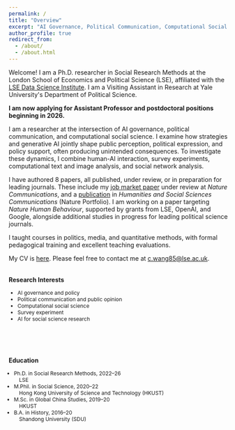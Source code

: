 ```yaml
---
permalink: /
title: "Overview"
excerpt: "AI Governance, Political Communication, Computational Social Science"
author_profile: true
redirect_from: 
  - /about/
  - /about.html
---
```


Welcome! I am a Ph.D. researcher in Social Research Methods at the London School of Economics and Political Science (LSE), affiliated with the [LSE Data Science Institute](https://www.lse.ac.uk/DSI). I am a Visiting Assistant in Research at Yale University's Department of Political Science. 

**I am now applying for Assistant Professor and postdoctoral positions beginning in 2026.**

I am a researcher at the intersection of AI governance, political communication, and computational social science. I examine how strategies and generative AI jointly shape public perception, political expression, and policy support, often producing unintended consequences. To investigate these dynamics, I combine human-AI interaction, survey experiments, computational text and image analysis, and social network analysis.

I have authored 8 papers, all published, under review, or in preparation for leading journals. These include my [job market paper](https://arxiv.org/abs/2506.16202) under review at *Nature Communications*, and a [publication](https://www.nature.com/articles/s41599-024-04350-1) in *Humanities and Social Sciences Communications* (Nature Portfolio). I am working on a paper targeting *Nature Human Behaviour*, supported by grants from LSE, OpenAI, and Google, alongside additional studies in progress for leading political science journals.

I taught courses in politics, media, and quantitative methods, with formal pedagogical training and excellent teaching evaluations.

My CV is [here](/files/ChuyaoWANG_LSE_CV.pdf). Please feel free to contact me at [c.wang85@lse.ac.uk](c.wang85@lse.ac.uk).

<div style="display: flex; flex-wrap: wrap; justify-content: space-between; gap: 3rem;">

<div style="display: flex; flex-wrap: wrap; justify-content: space-between; gap: 3rem;">

  <!-- Left Column: Research Interests -->
  <div style="flex: 1; min-width: 280px; font-size: 0.85em;">
    <h3>Research Interests</h3>
    <ul>
      <li>AI governance and policy</li>
      <li>Political communication and public opinion</li>
      <li>Computational social science</li>
      <li>Survey experiment</li>
      <li>AI for social science research</li>
    </ul>
  </div>

  <!-- Right Column: Education -->
<div style="flex: 1; min-width: 280px; font-size: 0.85em;">
  <h3>Education</h3>
  <ul style="list-style-type: disc; padding-left: 1em;">
    <li>
      Ph.D. in Social Research Methods, 2022–26<br>
      <span style="display:inline-block; padding-left: 1em;">
        LSE
      </span>
    </li>
    <li>
      M.Phil. in Social Science, 2020–22<br>
      <span style="display:inline-block; padding-left: 1em;">
        Hong Kong University of Science and Technology (HKUST)
      </span>
    </li>
    <li>
      M.Sc. in Global China Studies, 2019–20<br>
      <span style="display:inline-block; padding-left: 1em;">
        HKUST
      </span>
    </li>
    <li>
      B.A. in History, 2016–20<br>
      <span style="display:inline-block; padding-left: 1em;">
        Shandong University (SDU)
      </span>
    </li>
  </ul>
</div>
